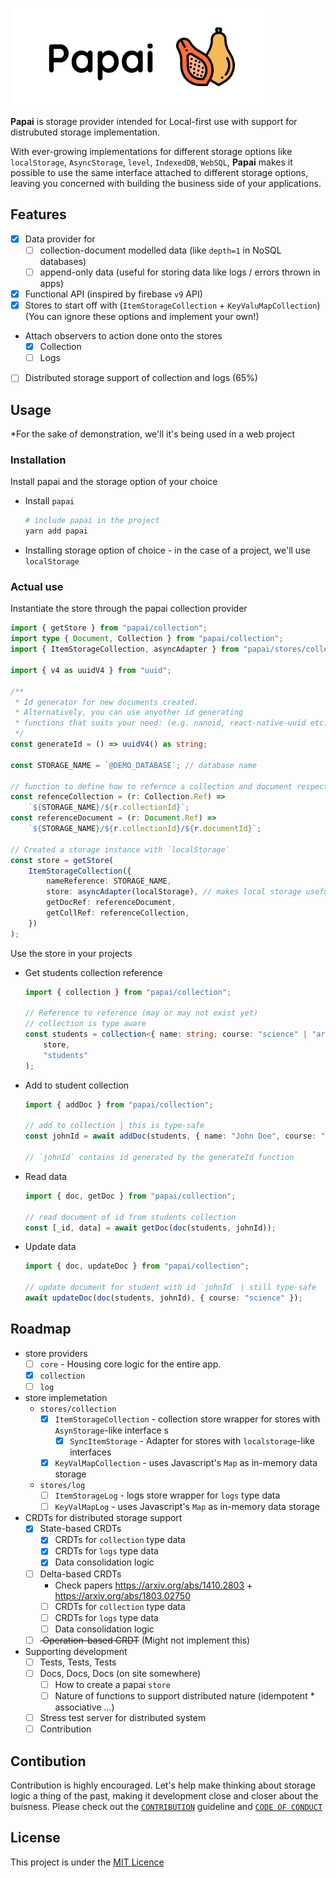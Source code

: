 ![Logo](./assets/Papai-main.png)

**Papai** is storage provider intended for Local-first use with support for distrubuted storage implementation.

With ever-growing implementations for different storage options like `localStorage`, `AsyncStorage`, `level`, `IndexedDB`, `WebSQL`, **Papai** makes it possible to use the same interface attached to different storage options, leaving you concerned with building the business side of your applications.

## Features

-   [x] Data provider for
    -   [ ] collection-document modelled data (like `depth=1` in NoSQL databases)
    -   [ ] append-only data (useful for storing data like logs / errors thrown in apps)
-   [x] Functional API (inspired by firebase `v9` API)
-   [x] Stores to start off with (`ItemStorageCollection` + `KeyValuMapCollection`) (You can ignore these options and implement your own!)
-   Attach observers to action done onto the stores
    -   [x] Collection
    -   [ ] Logs
-   [ ] Distributed storage support of collection and logs (65%)

## Usage

\*For the sake of demonstration, we'll it's being used in a web project

### Installation

Install papai and the storage option of your choice

-   Install `papai`

    ```bash
    # include papai in the project
    yarn add papai
    ```

-   Installing storage option of choice - in the case of a project, we'll use `localStorage`

### Actual use

Instantiate the store through the papai collection provider

```ts
import { getStore } from "papai/collection";
import type { Document, Collection } from "papai/collection";
import { ItemStorageCollection, asyncAdapter } from "papai/stores/collection";

import { v4 as uuidV4 } from "uuid";

/**
 * Id generator for new documents created.
 * Alternatively, you can use anyother id generating
 * functions that suits your need: (e.g. nanoid, react-native-uuid etc.)
 */
const generateId = () => uuidV4() as string;

const STORAGE_NAME = `@DEMO_DATABASE`; // database name

// function to define how to refernce a collection and document respectively in the storage
const refenceCollection = (r: Collection.Ref) =>
	`${STORAGE_NAME}/${r.collectionId}`;
const referenceDocument = (r: Document.Ref) =>
	`${STORAGE_NAME}/${r.collectionId}/${r.documentId}`;

// Created a storage instance with `localStorage`
const store = getStore(
	ItemStorageCollection({
		nameReference: STORAGE_NAME,
		store: asyncAdapter(localStorage), // makes local storage useful to `ItemStorage`
		getDocRef: referenceDocument,
		getCollRef: referenceCollection,
	})
);
```

Use the store in your projects

-   Get students collection reference

    ```ts
    import { collection } from "papai/collection";

    // Reference to reference (may or may not exist yet)
    // collection is type aware
    const students = collection<{ name: string; course: "science" | "arts" }>(
    	store,
    	"students"
    );
    ```

-   Add to student collection

    ```ts
    import { addDoc } from "papai/collection";

    // add to collection | this is type-safe
    const johnId = await addDoc(students, { name: "John Doe", course: "arts" });

    // `johnId` contains id generated by the generateId function
    ```

-   Read data

    ```ts
    import { doc, getDoc } from "papai/collection";

    // read document of id from students collection
    const [_id, data] = await getDoc(doc(students, johnId));
    ```

-   Update data

    ```ts
    import { doc, updateDoc } from "papai/collection";

    // update document for student with id `johnId` | still type-safe
    await updateDoc(doc(students, johnId), { course: "science" });
    ```

## Roadmap

-   store providers
    -   [ ] `core` - Housing core logic for the entire app.
    -   [x] `collection`
    -   [ ] `log`
-   store implemetation
    -   `stores/collection`
        -   [x] `ItemStorageCollection` - collection store wrapper for stores with `AsynStorage`-like interface s
            -   [x] `SyncItemStorage` - Adapter for stores with `localstorage`-like interfaces
        -   [x] `KeyValMapCollection` - uses Javascript's `Map` as in-memory data storage
    -   `stores/log`
        -   [ ] `ItemStorageLog` - logs store wrapper for `logs` type data
        -   [ ] `KeyValMapLog` - uses Javascript's `Map` as in-memory data storage
-   CRDTs for distributed storage support
    -   [x] State-based CRDTs
        -   [x] CRDTs for `collection` type data
        -   [x] CRDTs for `logs` type data
        -   [x] Data consolidation logic
    -   [ ] Delta-based CRDTs
        -   Check papers https://arxiv.org/abs/1410.2803 + https://arxiv.org/abs/1803.02750
        -   [ ] CRDTs for `collection` type data
        -   [ ] CRDTs for `logs` type data
        -   [ ] Data consolidation logic
    -   [ ] <strike> Operation-based CRDT</strike> (Might not implement this)
-   Supporting development
    -   [ ] Tests, Tests, Tests
    -   [ ] Docs, Docs, Docs (on site somewhere)
        -   [ ] How to create a papai `store`
        -   [ ] Nature of functions to support distributed nature (idempotent \* associative ...)
    -   [ ] Stress test server for distributed system
    -   [ ] Contribution

## Contibution

Contribution is highly encouraged. Let's help make thinking about storage logic a thing of the past, making it development close and closer about the buisness. Please check out the [`CONTRIBUTION`]() guideline and [`CODE OF CONDUCT`]()

## License

This project is under the [MIT Licence](./LICENSE)
